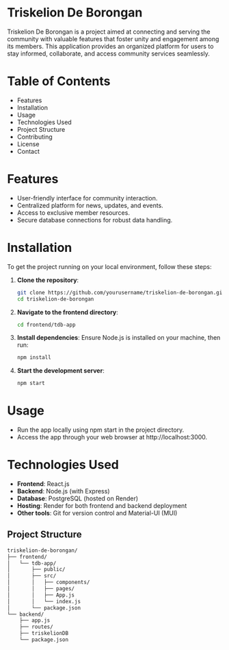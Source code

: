 # Triskelion De Borongan
Triskelion De Borongan is a project aimed at connecting and serving the community with valuable features that foster unity and engagement among its members. This application provides an organized platform for users to stay informed, collaborate, and access community services seamlessly.

# Table of Contents

* Features
* Installation
* Usage
* Technologies Used
* Project Structure
* Contributing
* License
* Contact

# Features

* User-friendly interface for community interaction.
* Centralized platform for news, updates, and events.
* Access to exclusive member resources.
* Secure database connections for robust data handling.

# Installation

To get the project running on your local environment, follow these steps:

1. **Clone the repository**:
   ```bash
   git clone https://github.com/yourusername/triskelion-de-borongan.git
   cd triskelion-de-borongan

2. **Navigate to the frontend directory**:
   ```bash
   cd frontend/tdb-app

3. **Install dependencies**: Ensure Node.js is installed on your machine, then run:
   ```bash
   npm install

4. **Start the development server**:
   ```bash
   npm start

# Usage
* Run the app locally using npm start in the project directory.
* Access the app through your web browser at http://localhost:3000.

# Technologies Used
* **Frontend**: React.js
* **Backend**: Node.js (with Express)
* **Database**: PostgreSQL (hosted on Render)
* **Hosting**: Render for both frontend and backend deployment
* **Other tools**: Git for version control and Material-UI (MUI)

## Project Structure

```bash
triskelion-de-borongan/
├── frontend/
│   └── tdb-app/
│       ├── public/
│       ├── src/
│       │   ├── components/
│       │   ├── pages/
│       │   ├── App.js
│       │   └── index.js
│       └── package.json
└── backend/
    ├── app.js
    ├── routes/
    ├── triskelionDB
    └── package.json



